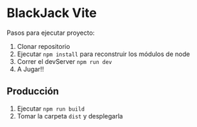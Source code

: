 # BlackJack Vite

Pasos para ejecutar proyecto:

1. Clonar repositorio
2. Ejecutar ```npm install``` para reconstruir los módulos de node
3. Correr el devServer ```npm run dev```
4. A Jugar!!

## Producción

1. Ejecutar ```npm run build```
2. Tomar la carpeta ```dist``` y desplegarla